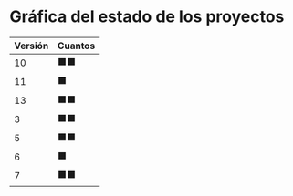 # Gráfica del estado de los proyectos


| Versión | Cuantos               |
|---------|-----------------------|
| 10 | ⬛⬛|
| 11 | ⬛|
| 13 | ⬛⬛|
| 3 | ⬛⬛|
| 5 | ⬛⬛|
| 6 | ⬛|
| 7 | ⬛⬛|

